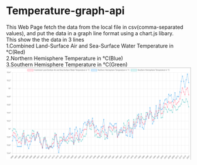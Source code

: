 # Temperature-graph-api

This Web Page fetch the data from the local file in csv(comma-separated values), and put the data in a graph line format using a chart.js libary.<br/>
This show the the data in 3 lines <br/>
1.Combined Land-Surface Air and Sea-Surface Water Temperature in °C(Red)<br/>
2.Northern Hemisphere Temperature in °C(Blue)<br/>
3.Southern Hemisphere Temperature in °C(Green)<br/>
![Web Page ScreenShot](Webpage-sreenshot.png)
